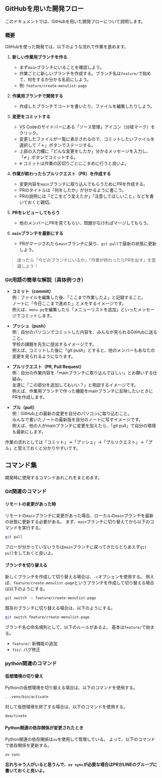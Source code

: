 ## GitHubを用いた開発フロー
このドキュメントでは、GitHubを用いた開発フローについて説明します。

### 概要
GitHubを使った開発では、以下のような流れで作業を進めます。

1. **新しい作業用ブランチを作る**
    - まず`main`ブランチにいることを確認しよう。
    - 作業ごとに新しいブランチを作成する。ブランチ名は`feature/`で始めて、何をするか分かる名前にしよう。
    - 例: `feature/create-menulist-page`

2. **作業用ブランチで開発する**
    - 作成したブランチでコードを書いたり、ファイルを編集したりしよう。

3. **変更をコミットする**
    - VS Codeのサイドバーにある「ソース管理」アイコン（分岐マーク）をクリック。
    - 変更したファイルが一覧に表示されるので、コミットしたいファイルを選択して「＋」ボタンでステージする。
    - 上部の入力欄に「どんな変更をしたか」分かるメッセージを入力し、「✔」ボタンでコミットする。
    - ※ コミットは作業の区切りごとにこまめに行うと良いよ。

4. **作業が終わったらプルリクエスト（PR）を作成する**
    - 変更内容を`main`ブランチに取り込んでもらうためにPRを作成する。
    - PRのタイトルは「何をしたか」が分かるように書こう。
    - PRの説明には「どこをどう変えたか」「注意してほしいこと」などを書いておくと親切。

5. **PRをレビューしてもらう**
    - 他のメンバーにPRを見てもらい、問題がなければマージしてもらう。

6. **`main`ブランチを最新にする**
    - PRがマージされたら`main`ブランチに戻り、`git pull`で最新の状態に更新しよう。

> 迷ったら「今どのブランチにいるか」「作業が終わったらPRを出す」を意識しよう！


### Git用語の簡単な解説（具体例つき）

- **コミット（commit）**  
    例：ファイルを編集した後、「ここまで作業したよ」と記録すること。  
    ノートに「今日ここまで進めた」とメモするイメージです。  
    例えば、`menu.py`を編集したら「メニューリストを追加」といったメッセージでコミットします。

- **プッシュ（push）**  
    例：自分のパソコンでコミットした内容を、みんなが見られるGitHubに送ること。  
    学校の課題を先生に提出するイメージです。  
    例えば、コミットした後に「git push」とすると、他のメンバーもあなたの変更を見られるようになります。

- **プルリクエスト（PR, Pull Request）**  
    例：自分の作業内容を「mainブランチに取り込んでほしい」とお願いする仕組み。  
    友達に「この部分を追加してもいい？」と相談するイメージです。  
    例えば、作業用ブランチで作った機能をmainブランチに反映したいときにPRを作成します。

- **プル（pull）**  
    例：GitHub上の最新の変更を自分のパソコンに取り込むこと。  
    みんなで書いたノートの最新版を自分のノートに写すイメージです。  
    例えば、他の人がmainブランチに変更を加えたら、「git pull」で自分の環境も最新にします。

作業の流れとしては「コミット」→「プッシュ」→「プルリクエスト」→「プル」と覚えておくと分かりやすいです。

## コマンド集
開発時に使用するコマンドあれこれをまとめます。

### Git関連のコマンド
#### リモートの変更があった時
リモートの`main`ブランチに変更があった場合、ローカルの`main`ブランチを最新の状態に更新する必要がある。
まず、`main`ブランチに切り替えてから以下のコマンドを実行する。
```bash
git pull
```

フローが分かっていないうちは`main`ブランチに戻ってきたらとりあえず`git pull`をしておくと良いよ。

#### ブランチを切り替える
新しくブランチを作成して切り替える場合は、`-c`オプションを使用する。
例えば、`feature/create-menulist-page`というブランチを作成して切り替える場合は以下のようにする。
```bash
git switch -c feature/create-menulist-page
```

既存のブランチに切り替える場合は、以下のようにする。
```bash
git switch feature/create-menulist-page
```

ブランチ名の命名規則として、以下のルールがあるよ。
基本は`feature/`で始まる。
- `feature/`: 新機能の追加
- `fix/`: バグ修正

### python関連のコマンド
#### 仮想環境の切り替え
Pythonの仮想環境を切り替える場合は、以下のコマンドを使用する。
```bash
. .venv/bin/activate
```

対して仮想環境を終了する場合は、以下のコマンドを使用する。
```bash
deactivate
```

#### Python関連の依存関係が変更されたとき
Python関連の依存関係は`uv`を使用して管理している。
よって、以下のコマンドで依存関係を更新する。
```bash
uv sync
```

**忘れちゃう人がいると思うんで、`uv sync`が必要な場合はPRかLINEのグループに書いておくと良いよ。**

